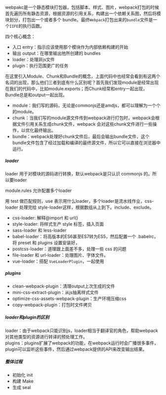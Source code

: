 
webpakc是一个静态模块打包器，包括脚本、样式、图片，webpack打包的时候首先遍历所有静态资源，根据资源的引用关系，构建出一个依赖关系图，然后将模块划分，打包出一个或者多个 bundle。最终`Webpack`打包出来的`bundle`文件是一个`IIFE`的执行函数。

四个核心概念：

- 入口 entry：指示应该使用那个模块作为内部依赖构建的开始
- 输出 output：在哪里输出他所创建的 bundles
- loader：处理非js文件
- plugin：执行范围更广的任务

在这里引入Module、Chunk和Bundle的概念，上面代码中也经常会看到有这两个名词的出现，那么他们三者到底有什么区别呢？首先我们发现module是经常出现在我们的代码中，比如module.exports；而Chunk经常和entry一起出现，Bundle总是和output一起出现。

- module：我们写的源码，无论是commonjs还是amdjs，都可以理解为一个个的module。
- chunk：当我们写的module源文件传到webpack进行打包时，webpack会根据文件引用关系生成chunk文件，webpack 会对这些chunk文件进行一些操作，以优化最终输出。
- bundle：webpack处理好chunk文件后，最后会输出bundle文件，这个bundle文件包含了经过加载和编译的最终源文件，所以它可以直接在浏览器中运行。

##### loader

loader 用于对模块的源码进行转换，默认webpack是只认识 commonjs 的。所以要loader

module.rules 允许配置多个loader

用 test 做匹配规则，use 表示用什么loader，多个loader是流水线作业，css-loader 处理完给 style-loader这样，根据数组从上到下。include、exclude。


- css-loader: 解释@import 和 url()
- style-loader: 将样式生产 style 标签，插入页面
- sass-loader 和 less-loader
- babel-loader：将高版本的ES6甚至ES7转为ES5，然后配置一个 .babelrc，将 preset 和 plugins 设置安装好，
- postcss-loader：道理跟上面差不多，处理一些 css 的问题
- file-loader 和 url-loader：处理图片、字体文件。
- vue-loader：搭配 `VueLoaderPlugin`，一起使用

##### plugins

- clean-webpack-plugin：清理output上次生成的文件
- mini-css-extract-plugin：从js抽离样式文件
- optimize-css-assets-webpack-plugin：生产环境压缩css
- copy-webpack-plugin：打包时文件拷贝

##### loader和plugin的区别

loader：由于webpack只能识别js，loader相当于翻译官的角色，帮助webpack对其他类型的资源进行转译的预处理工作。  
plugins：plugins扩展了webpack的功能，在webpack运行时会广播很多事件，plugin可以监听这些事件，然后通过webpack提供的API来改变输出结果。


##### 整体过程

- 初始化 init
- 构建 Make
- 生成 seal